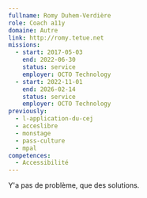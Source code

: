 ```yaml
---
fullname: Romy Duhem-Verdière
role: Coach a11y
domaine: Autre
link: http://romy.tetue.net
missions:
  - start: 2017-05-03
    end: 2022-06-30
    status: service
    employer: OCTO Technology
  - start: 2022-11-01
    end: 2026-02-14
    status: service
    employer: OCTO Technology
previously:
  - l-application-du-cej
  - acceslibre
  - monstage
  - pass-culture
  - mpal
competences:
  - Accessibilité
---
```

Y'a pas de problème, que des solutions.
